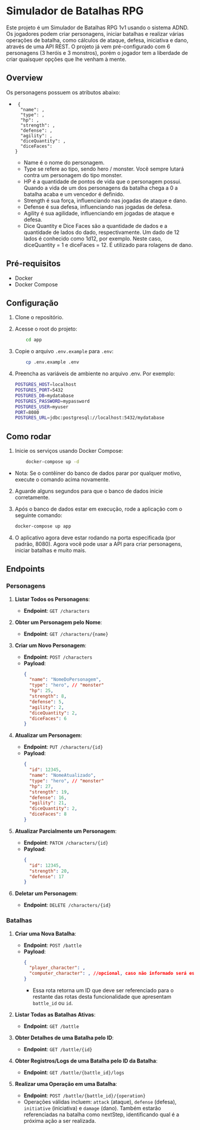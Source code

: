 # Simulador de Batalhas RPG


Este projeto é um Simulador de Batalhas RPG 1v1 usando o sistema ADND. Os jogadores podem criar personagens, iniciar batalhas e realizar várias operações de batalha, como cálculos de ataque, defesa, iniciativa e dano, através de uma API REST. O projeto já vem pré-configurado com 6 personagens (3 heróis e 3 monstros), porém o jogador tem a liberdade de criar quaisquer opções que lhe venham à mente.


## Overview
Os personagens possuem os atributos abaixo:
-      {
        "name": ,
        "type": ,
        "hp": ,
        "strength": ,
        "defense": ,
        "agility": ,
        "diceQuantity": ,
        "diceFaces":
      }
    - Name é o nome do personagem.
    - Type se refere ao tipo, sendo hero / monster. Você sempre lutará contra um personagem do tipo monster.
    - HP é a quantidade de pontos de vida que o personagem possui. Quando a vida de um dos personagens da batalha chega a 0 a batalha acaba e um vencedor é definido.
    - Strength é sua força, influenciando nas jogadas de ataque e dano.
    - Defense é sua defesa, influenciando nas jogadas de defesa.
    - Agility é sua agilidade, influenciando em jogadas de ataque e defesa.
    - Dice Quantity e Dice Faces são a quantidade de dados e a quantidade de lados do dado, respectivamente. Um dado de 12 lados é conhecido como 1d12, por exemplo. Neste caso, diceQuantity = 1 e diceFaces = 12. É utilizado para rolagens de dano.


## Pré-requisitos

- Docker
- Docker Compose

## Configuração

1. Clone o repositório.
2. Acesse o root do projeto:
    ```bash
        cd app
3. Copie o arquivo `.env.example` para `.env`:
    ```bash
        cp .env.example .env
4. Preencha as variáveis de ambiente no arquivo .env. Por exemplo:

    ```bash
    POSTGRES_HOST=localhost
    POSTGRES_PORT=5432
    POSTGRES_DB=mydatabase
    POSTGRES_PASSWORD=mypassword
    POSTGRES_USER=myuser
    PORT=8080
    POSTGRES_URL=jdbc:postgresql://localhost:5432/mydatabase
## Como rodar
1. Inicie os serviços usando Docker Compose: 
    ```bash
        docker-compose up -d
* Nota: Se o contêiner do banco de dados parar por qualquer motivo, execute o comando acima novamente.

2. Aguarde alguns segundos para que o banco de dados inicie corretamente.

3. Após o banco de dados estar em execução, rode a aplicação com o seguinte comando:

    ```bash
    docker-compose up app
4. O aplicativo agora deve estar rodando na porta especificada (por padrão, 8080). Agora você pode usar a API para criar personagens, iniciar batalhas e muito mais.


## Endpoints

### Personagens

1. **Listar Todos os Personagens**:
    - **Endpoint**: `GET /characters`

2. **Obter um Personagem pelo Nome**:
    - **Endpoint**: `GET /characters/{name}`

3. **Criar um Novo Personagem**:
    - **Endpoint**: `POST /characters`
    - **Payload**:
      ```json
      {
        "name": "NomeDoPersonagem",
        "type": "hero", // "monster"
        "hp": 25,
        "strength": 8,
        "defense": 5,
        "agility": 2,
        "diceQuantity": 2,
        "diceFaces": 6
      }
      ```

4. **Atualizar um Personagem**:
    - **Endpoint**: `PUT /characters/{id}`
    - **Payload**:
      ```json
      {
        "id": 12345,
        "name": "NomeAtualizado",
        "type": "hero", // "monster"
        "hp": 27,
        "strength": 19,
        "defense": 16,
        "agility": 21,
        "diceQuantity": 2,
        "diceFaces": 8
      }
      ```

5. **Atualizar Parcialmente um Personagem**:
    - **Endpoint**: `PATCH /characters/{id}`
    - **Payload**:
      ```json
      {
        "id": 12345,
        "strength": 20,
        "defense": 17
      }
      ```

6. **Deletar um Personagem**:
    - **Endpoint**: `DELETE /characters/{id}`

### Batalhas

1. **Criar uma Nova Batalha**:
    - **Endpoint**: `POST /battle`
    - **Payload**:
      ```json
      {
        "player_character": ,
        "computer_character": , //opcional, caso não informado será escolhido um monstro aleatório para a batalha
      }
      ```
      - Essa rota retorna um ID que deve ser referenciado para o restante das rotas desta funcionalidade que apresentam `battle_id` ou `id`.

2. **Listar Todas as Batalhas Ativas**:
    - **Endpoint**: `GET /battle`

3. **Obter Detalhes de uma Batalha pelo ID**:
    - **Endpoint**: `GET /battle/{id}`

4. **Obter Registros/Logs de uma Batalha pelo ID da Batalha**:
    - **Endpoint**: `GET /battle/{battle_id}/logs`

5. **Realizar uma Operação em uma Batalha**:
    - **Endpoint**: `POST /battle/{battle_id}/{operation}`
   - Operações válidas incluem: `attack` (ataque), `defense` (defesa), `initiative` (iniciativa) e `damage` (dano). Também estarão referenciadas na batalha como nextStep, identificando qual é a próxima ação a ser realizada.

